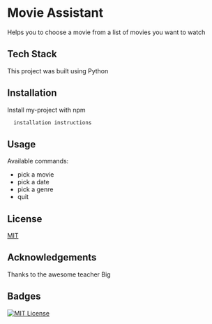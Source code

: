 
# Movie Assistant

Helps you to choose a movie from a list of movies you want to watch


## Tech Stack

This project was built using Python


## Installation

Install my-project with npm

```bash
  installation instructions
```
## Usage

Available commands:
  - pick a movie
  - pick a date
  - pick a genre
  - quit

## License

[MIT](https://choosealicense.com/licenses/mit/)


## Acknowledgements

Thanks to the awesome teacher Big

## Badges


[![MIT License](https://img.shields.io/badge/License-MIT-green.svg)](https://choosealicense.com/licenses/mit/)